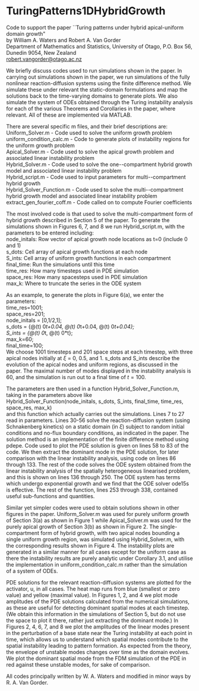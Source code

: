 # TuringPatterns1DHybridGrowth
Code to support the paper ``Turing patterns under hybrid apical-uniform domain growth"<br>
by William A. Waters and Robert A. Van Gorder<br>
Department of Mathematics and Statistics, University of Otago, P.O. Box 56, Dunedin 9054, New Zealand<br>
robert.vangorder@otago.ac.nz

We briefly discuss codes used to run simulations shown in the paper. In carrying out simulations shown in the paper, we run simulations of the fully nonlinear reaction-diffusion systems using the finite difference method. We simulate these under relevant the static-domain formulations and map the solutions back to the time-varying domains to generate plots. We also simulate the system of ODEs obtained through the Turing instability analysis for each of the various Theorems and Corollaries in the paper, where relevant. All of these are implemented via MATLAB. 

There are several specific m files, and their brief descriptions are:<br>
Uniform_Solver.m - Code used to solve the uniform growth problem<br>
uniform_condition_calc.m - Code to generate plots of instability regions for the uniform growth problem<br>
Apical_Solver.m - Code used to solve the apical growth problem and associated linear instability problem<br>
Hybrid_Solver.m - Code used to solve the one--compartment hybrid growth model and associated linear instability problem<br>
Hybrid_script.m - Code used to input parameters for multi--compartment hybrid growth<br>
Hybrid_Solver_Function.m - Code used to solve the multi--compartment hybrid growth model and associated linear instability problem<br>
extract_gen_fourier_coff.m - Code called on to compute Fourier coefficients

The most involved code is that used to solve the multi-compartment form of hybrid growth described in Section 5 of the paper. To generate the simulations shown in Figures 6, 7, and 8 we run Hybrid_script.m, with the parameters to be entered including:<br>
node_initals: Row vector of apical growth node locations as t=0 (include 0 and 1)<br>
s_dots: Cell array of apical growth functions at each node<br>
S_ints: Cell array of uniform growth functions in each compartment<br>
final_time: Run the simulations until this time<br>
time_res: How many timesteps used in PDE simulation<br>
space_res: How many spacesteps used in PDE simulation<br>
max_k: Where to truncate the series in the ODE system 

As an example, to generate the plots in Figure 6(a), we enter the parameters:<br>
 time_res=1001;<br>
 space_res=201;<br>
 node_initals = [0,1/2,1];<br>
 s_dots = {@(t) 0*t+0.04, @(t) 0*t+0.04, @(t) 0*t+0.04};<br>
 S_ints = {@(t) 0*t, @(t) 0*t};<br>
 max_k=60;<br>
 final_time=100;<br>
We choose 1001 timesteps and 201 space steps at each timestep, with three apical nodes initially at $\xi$ = 0, 0.5, and 1. s_dots and S_ints describe the evolution of the apical nodes and uniform regions, as discussed in the paper. The maximal number of modes displayed in the instability analysis is 60, and the simulation is run out to a final time of $t = 100$.

The parameters are then used in a function Hybrid_Solver_Function.m, taking in the parameters above like<br>
Hybrid_Solver_Function(node_initals, s_dots, S_ints, final_time, time_res, space_res, max_k)<br>
and this function which actually carries out the simulations. Lines 7 to 27 read in parameters. Lines 30-56 solve the reaction-diffusion system (using Schnakenberg kinetics) on a static domain (in $\xi$) subject to random initial conditions and no-flux boundary conditions, as indicated in the paper. The solution method is an implementation of the finite difference method using pdepe. Code used to plot the PDE solution is given on lines 58 to 83 of the code. We then extract the dominant mode in the PDE solution, for later comparison with the linear instability analysis, using code on lines 86 through 133. The rest of the code solves the ODE system obtained from the linear instability analysis of the spatially heterogeneous linearised problem, and this is shown on lines 136 through 250. The ODE system has terms which undergo exponential growth and we find that the ODE solver ode15s is effective. The rest of the function, lines 253 through 338, contained useful sub-functions and quantities. 

Similar yet simpler codes were used to obtain solutions shown in other figures in the paper. Uniform_Solver.m was used for purely uniform growth of Section 3(a) as shown in Figure 1 while Apical_Solver.m was used for the purely apical growth of Section 3(b) as shown in Figure 2. The single-compartment form of hybrid growth, with two apical nodes bounding a single uniform growth region, was simulated using Hybrid_Solver.m, with the corresponding results shown in Figure 4. The instability plots are generated in a similar manner for all cases except for the uniform case as there the instability results are purely analytic under Corollary 3.1, and utilise the implementation in uniform_condition_calc.m rather than the simulation of a system of ODEs.

PDE solutions for the relevant reaction-diffusion systems are plotted for the activator, u, in all cases. The heat map runs from blue (smallest or zero value) and yellow (maximal value). In Figures 1, 2, and 4 we plot mode amplitudes of the PDE solutions calculated from the numerical simulations, as these are useful for detecting dominant spatial modes at each timestep. (We obtain this information in the simulations of Section 5, but do not use the space to plot it there, rather just extracting the dominant mode.) In Figures 2, 4, 6, 7, and 8 we plot the amplitudes of the linear modes present in the perturbation of a base state near the Turing instability at each point in time, which allows us to understand which spatial modes contribute to the spatial instability leading to pattern formation. As expected from the theory, the envelope of unstable modes changes over time as the domain evolves. We plot the dominant spatial mode from the FDM simulation of the PDE in red against these unstable modes, for sake of comparison.

All codes principally written by W. A. Waters and modified in minor ways by R. A. Van Gorder.
